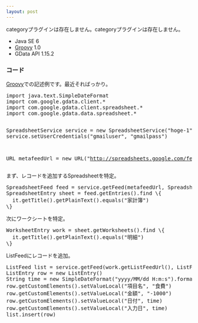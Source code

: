 ```yaml
---
layout: post
---
```

<p><span class="error">categoryプラグインは存在しません。</span><span class="error">categoryプラグインは存在しません。</span></p>
<ul>
<li>Java SE 6</li>
<li><a href="http://groovy.codehaus.org/">Groovy</a> 1.0</li>
<li>GData API 1.15.2</li>
</ul>
<h3>コード</h3>
<p><a href="http://groovy.codehaus.org/">Groovy</a>での記述例です。最近そればっかり。</p>
<pre>import java.text.SimpleDateFormat
import com.google.gdata.client.*
import com.google.gdata.client.spreadsheet.*
import com.google.gdata.data.spreadsheet.*

SpreadsheetService service = new SpreadsheetService(&quot;hoge-1&quot;)
service.setUserCredentials(&quot;gmailuser&quot;, &quot;gmailpass&quot;)

URL metafeedUrl = new URL(&quot;http://spreadsheets.google.com/feeds/spreadsheets/private/full&quot;)
</pre>
<p>まず、レコードを追加するSpreadsheetを特定。</p>
<pre>SpreadsheetFeed feed = service.getFeed(metafeedUrl, SpreadsheetFeed.class)
SpreadsheetEntry sheet = feed.getEntries().find \{
  it.getTitle().getPlainText().equals(&quot;家計簿&quot;)
\}
</pre>
<p>次にワークシートを特定。</p>
<pre>WorksheetEntry work = sheet.getWorksheets().find \{
  it.getTitle().getPlainText().equals(&quot;明細&quot;)
\}
</pre>
<p>ListFeedにレコードを追加。</p>
<pre>ListFeed list = service.getFeed(work.getListFeedUrl(), ListFeed.class)
ListEntry row = new ListEntry()
String time = new SimpleDateFormat(&quot;yyyy/MM/dd H:m:s&quot;).format(new Date())
row.getCustomElements().setValueLocal(&quot;項目名&quot;, &quot;食費&quot;)
row.getCustomElements().setValueLocal(&quot;金額&quot;, &quot;-1000&quot;)
row.getCustomElements().setValueLocal(&quot;日付&quot;, time)
row.getCustomElements().setValueLocal(&quot;入力日&quot;, time)
list.insert(row)
</pre>
